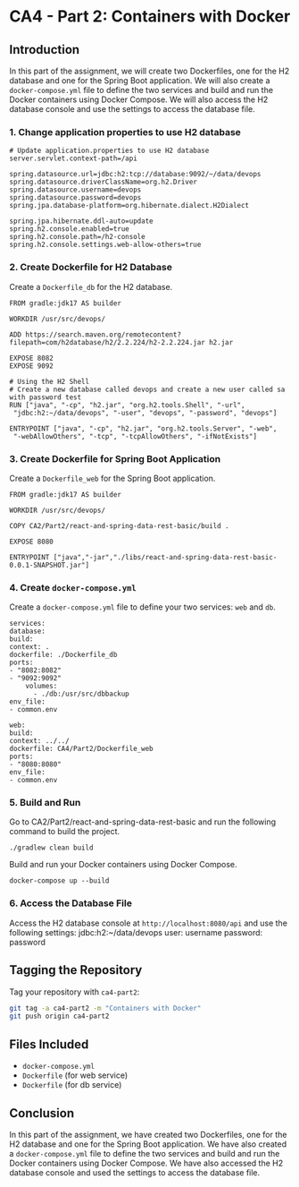 # CA4 - Part 2: Containers with Docker

 ## Introduction

In this part of the assignment, we will create two Dockerfiles, one for the H2 database and one for the Spring Boot application. We will also create a `docker-compose.yml` file to define the two services and build and run the Docker containers using Docker Compose. We will also access the H2 database console and use the settings to access the database file.

 ### 1. Change application properties to use H2 database

```properties
# Update application.properties to use H2 database
server.servlet.context-path=/api

spring.datasource.url=jdbc:h2:tcp://database:9092/~/data/devops
spring.datasource.driverClassName=org.h2.Driver
spring.datasource.username=devops
spring.datasource.password=devops
spring.jpa.database-platform=org.hibernate.dialect.H2Dialect

spring.jpa.hibernate.ddl-auto=update
spring.h2.console.enabled=true
spring.h2.console.path=/h2-console
spring.h2.console.settings.web-allow-others=true
````


### 2. Create Dockerfile for H2 Database

Create a `Dockerfile_db` for the H2 database.

```
FROM gradle:jdk17 AS builder

WORKDIR /usr/src/devops/

ADD https://search.maven.org/remotecontent?filepath=com/h2database/h2/2.2.224/h2-2.2.224.jar h2.jar

EXPOSE 8082
EXPOSE 9092

# Using the H2 Shell 
# Create a new database called devops and create a new user called sa with password test
RUN ["java", "-cp", "h2.jar", "org.h2.tools.Shell", "-url",
 "jdbc:h2:~/data/devops", "-user", "devops", "-password", "devops"]

ENTRYPOINT ["java", "-cp", "h2.jar", "org.h2.tools.Server", "-web",
 "-webAllowOthers", "-tcp", "-tcpAllowOthers", "-ifNotExists"]
```

### 3. Create Dockerfile for Spring Boot Application

Create a `Dockerfile_web` for the  Spring Boot application.

```
FROM gradle:jdk17 AS builder

WORKDIR /usr/src/devops/

COPY CA2/Part2/react-and-spring-data-rest-basic/build .

EXPOSE 8080

ENTRYPOINT ["java","-jar","./libs/react-and-spring-data-rest-basic-0.0.1-SNAPSHOT.jar"]
```

### 4. Create `docker-compose.yml`

Create a `docker-compose.yml` file to define your two services: `web` and `db`.
````
services:
database:
build:
context: .
dockerfile: ./Dockerfile_db
ports:
- "8082:8082"
- "9092:9092"
    volumes:
      - ./db:/usr/src/dbbackup
env_file:
- common.env

web:
build:
context: ../../
dockerfile: CA4/Part2/Dockerfile_web
ports:
- "8080:8080"
env_file:
- common.env

`````

### 5. Build and Run 

Go to CA2/Part2/react-and-spring-data-rest-basic and run the following command to build the project.
    
````
./gradlew clean build

````

Build and run your Docker containers using Docker Compose.

```
docker-compose up --build
```

### 6. Access the Database File

Access the H2 database console at `http://localhost:8080/api` and use the following settings:
jdbc:h2:~/data/devops
user: username 
password: password

## Tagging the Repository

Tag your repository with `ca4-part2`:

```sh
git tag -a ca4-part2 -m "Containers with Docker"
git push origin ca4-part2
```

## Files Included

- `docker-compose.yml`
- `Dockerfile` (for web service)
- `Dockerfile` (for db service)

## Conclusion

In this part of the assignment, we have created two Dockerfiles,
one for the H2 database and one for the Spring Boot application. 
We have also created a `docker-compose.yml` file to define the two services 
and build and run the Docker containers using Docker Compose. 
We have also accessed the H2 database console and used the settings to access the database file. 

